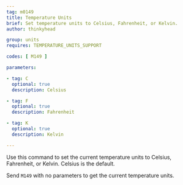 ```yaml
---
tag: m0149
title: Temperature Units
brief: Set temperature units to Celsius, Fahrenheit, or Kelvin.
author: thinkyhead

group: units
requires: TEMPERATURE_UNITS_SUPPORT

codes: [ M149 ]

parameters:

- tag: C
  optional: true
  description: Celsius

- tag: F
  optional: true
  description: Fahrenheit

- tag: K
  optional: true
  description: Kelvin

---
```


Use this command to set the current temperature units to Celsius, Fahrenheit, or Kelvin. Celsius is the default.

Send `M149` with no parameters to get the current temperature units.
